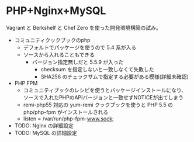 PHP+Nginx+MySQL
===============


Vagrant と Berkshelf と Chef Zero を使った開発環境構築の試み。

- コミュニティクックブックのphp
  - デフォルトでパッケージを使うので 5.4 系が入る
  - ソースから入れることもできる
    - バージョン指定無しだと 5.5.9 が入った
      - checksum を指定しないと一致しなくて失敗した
      - SHA256 のチェックサムで指定する必要がある模様(詳細未確認)
- PHP FPM
  - コミュニティブックのレシピを使うとパッケージインストールになり、ソースで入れたPHPのAPIバージョンと一致せずNOTICEが出てしまう
  - remi-php55 対応の yum-remi クックブックを使うと PHP 5.5 の php/php-fpm がインストールされる
  - listen = /var/run/php-fpm-www.sock;
- TODO: Nginx の詳細設定
- TODO: MySQL の詳細設定
